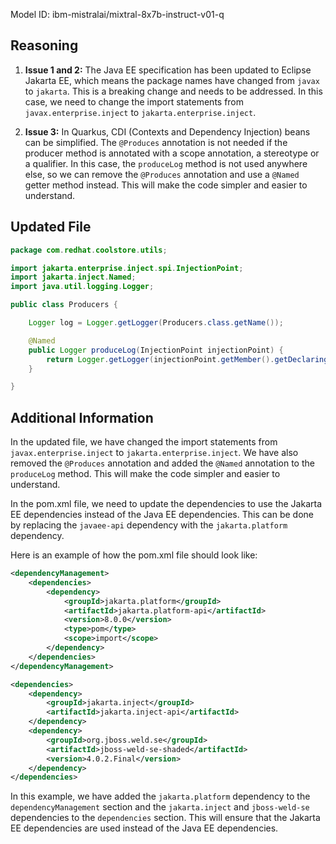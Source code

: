 Model ID: ibm-mistralai/mixtral-8x7b-instruct-v01-q

## Reasoning

1. **Issue 1 and 2:** The Java EE specification has been updated to Eclipse Jakarta EE, which means the package names have changed from `javax` to `jakarta`. This is a breaking change and needs to be addressed. In this case, we need to change the import statements from `javax.enterprise.inject` to `jakarta.enterprise.inject`.

2. **Issue 3:** In Quarkus, CDI (Contexts and Dependency Injection) beans can be simplified. The `@Produces` annotation is not needed if the producer method is annotated with a scope annotation, a stereotype or a qualifier. In this case, the `produceLog` method is not used anywhere else, so we can remove the `@Produces` annotation and use a `@Named` getter method instead. This will make the code simpler and easier to understand.

## Updated File

```java
package com.redhat.coolstore.utils;

import jakarta.enterprise.inject.spi.InjectionPoint;
import jakarta.inject.Named;
import java.util.logging.Logger;

public class Producers {

    Logger log = Logger.getLogger(Producers.class.getName());

    @Named
    public Logger produceLog(InjectionPoint injectionPoint) {
        return Logger.getLogger(injectionPoint.getMember().getDeclaringClass().getName());
    }

}
```

## Additional Information

In the updated file, we have changed the import statements from `javax.enterprise.inject` to `jakarta.enterprise.inject`. We have also removed the `@Produces` annotation and added the `@Named` annotation to the `produceLog` method. This will make the code simpler and easier to understand.

In the pom.xml file, we need to update the dependencies to use the Jakarta EE dependencies instead of the Java EE dependencies. This can be done by replacing the `javaee-api` dependency with the `jakarta.platform` dependency.

Here is an example of how the pom.xml file should look like:

```xml
<dependencyManagement>
    <dependencies>
        <dependency>
            <groupId>jakarta.platform</groupId>
            <artifactId>jakarta.platform-api</artifactId>
            <version>8.0.0</version>
            <type>pom</type>
            <scope>import</scope>
        </dependency>
    </dependencies>
</dependencyManagement>

<dependencies>
    <dependency>
        <groupId>jakarta.inject</groupId>
        <artifactId>jakarta.inject-api</artifactId>
    </dependency>
    <dependency>
        <groupId>org.jboss.weld.se</groupId>
        <artifactId>jboss-weld-se-shaded</artifactId>
        <version>4.0.2.Final</version>
    </dependency>
</dependencies>
```

In this example, we have added the `jakarta.platform` dependency to the `dependencyManagement` section and the `jakarta.inject` and `jboss-weld-se` dependencies to the `dependencies` section. This will ensure that the Jakarta EE dependencies are used instead of the Java EE dependencies.